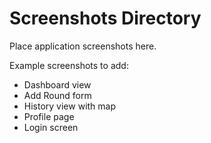 # Screenshots Directory

Place application screenshots here.

Example screenshots to add:
- Dashboard view
- Add Round form
- History view with map
- Profile page
- Login screen
